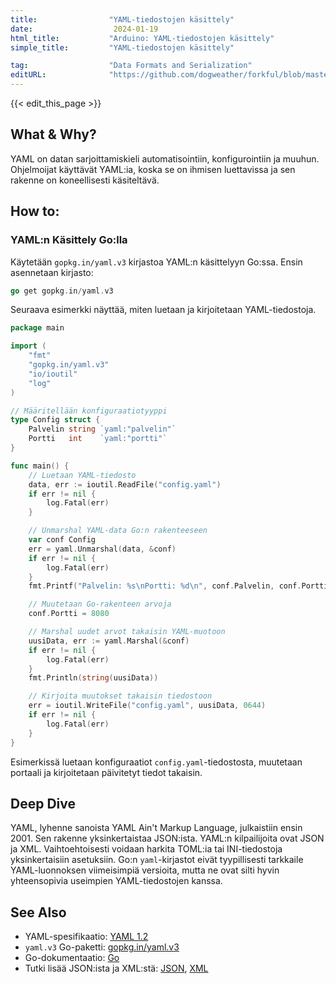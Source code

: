 ```yaml
---
title:                "YAML-tiedostojen käsittely"
date:                  2024-01-19
html_title:           "Arduino: YAML-tiedostojen käsittely"
simple_title:         "YAML-tiedostojen käsittely"

tag:                  "Data Formats and Serialization"
editURL:              "https://github.com/dogweather/forkful/blob/master/content/fi/go/working-with-yaml.md"
---
```


{{< edit_this_page >}}

## What & Why?
YAML on datan sarjoittamiskieli automatisointiin, konfigurointiin ja muuhun. Ohjelmoijat käyttävät YAML:ia, koska se on ihmisen luettavissa ja sen rakenne on koneellisesti käsiteltävä.

## How to:
### YAML:n Käsittely Go:lla
Käytetään `gopkg.in/yaml.v3` kirjastoa YAML:n käsittelyyn Go:ssa. Ensin asennetaan kirjasto:

```Go
go get gopkg.in/yaml.v3
```

Seuraava esimerkki näyttää, miten luetaan ja kirjoitetaan YAML-tiedostoja.

```Go
package main

import (
	"fmt"
	"gopkg.in/yaml.v3"
	"io/ioutil"
	"log"
)

// Määritellään konfiguraatiotyyppi
type Config struct {
	Palvelin string `yaml:"palvelin"`
	Portti   int    `yaml:"portti"`
}

func main() {
	// Luetaan YAML-tiedosto
	data, err := ioutil.ReadFile("config.yaml")
	if err != nil {
		log.Fatal(err)
	}

	// Unmarshal YAML-data Go:n rakenteeseen
	var conf Config
	err = yaml.Unmarshal(data, &conf)
	if err != nil {
		log.Fatal(err)
	}
	fmt.Printf("Palvelin: %s\nPortti: %d\n", conf.Palvelin, conf.Portti)

	// Muutetaan Go-rakenteen arvoja
	conf.Portti = 8080

	// Marshal uudet arvot takaisin YAML-muotoon
	uusiData, err := yaml.Marshal(&conf)
	if err != nil {
		log.Fatal(err)
	}
	fmt.Println(string(uusiData))

	// Kirjoita muutokset takaisin tiedostoon
	err = ioutil.WriteFile("config.yaml", uusiData, 0644)
	if err != nil {
		log.Fatal(err)
	}
}

```
Esimerkissä luetaan konfiguraatiot `config.yaml`-tiedostosta, muutetaan portaali ja kirjoitetaan päivitetyt tiedot takaisin.

## Deep Dive
YAML, lyhenne sanoista YAML Ain't Markup Language, julkaistiin ensin 2001. Sen rakenne yksinkertaistaa JSON:ista. YAML:n kilpailijoita ovat JSON ja XML. Vaihtoehtoisesti voidaan harkita TOML:ia tai INI-tiedostoja yksinkertaisiin asetuksiin. Go:n `yaml`-kirjastot eivät tyypillisesti tarkkaile YAML-luonnoksen viimeisimpiä versioita, mutta ne ovat silti hyvin yhteensopivia useimpien YAML-tiedostojen kanssa.

## See Also
- YAML-spesifikaatio: [YAML 1.2](https://yaml.org/spec/1.2/spec.html)
- `yaml.v3` Go-paketti: [gopkg.in/yaml.v3](https://gopkg.in/yaml.v3)
- Go-dokumentaatio: [Go](https://golang.org/doc/)
- Tutki lisää JSON:ista ja XML:stä: [JSON](https://www.json.org/json-en.html), [XML](https://www.w3.org/XML/)

